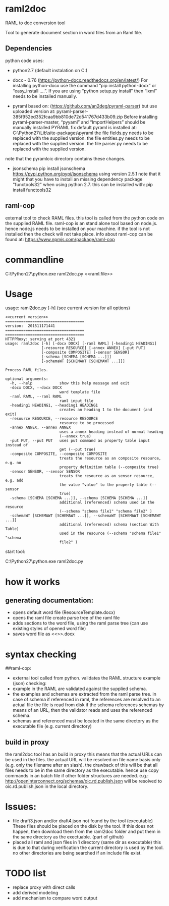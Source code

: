 # raml2doc
RAML to doc conversion tool

Tool to generate document section in word files from an Raml file.

## Dependencies
python code uses: 
- python2.7 (default instalation on C:)

- docx - 0.76 (https://python-docx.readthedocs.org/en/latest/)
  For installing python-docx use the command “pip install python-docx” or “easy_install ….”. 
  If you are using “python setup.py install” then “lxml” needs to be installed manually.

- pyraml 
based on:
(https://github.com/an2deg/pyraml-parser)
but use uploaded version at:
pyraml-parser-385f952ed352fcaa9bb810de72d541767d433b09.zip
  Before installing pyraml-parser-master, “pyyaml” and “ImportHelpers” should be manually installed
 PYRAML fix
 default pyraml is installed at:
 C:\Python27\Lib\site-packages\pyraml
 the file fields.py needs to be replaced with the supplied version.
 the file entities.py needs to be replaced with the supplied version.
 the file parser.py needs to be replaced with the supplied version.

 note that the pyramloic directory contains these changes.
 
 
- jsonschema
pip install jsonschema
https://pypi.python.org/pypi/jsonschema
using version 2.5.1
note that it might that you have to install an missing dependency package "functools32" when using python 2.7.
this can be installed with: 
pip install functools32


## raml-cop

external tool to check RAML files.
this tool is called from the python code on the supplied RAML file.
raml-cop is an stand alone tool based on node.js.
hence node.js needs to be installed on your machine.
if the tool is not installed then the check will not take place.
info about raml-cop can be found at:
https://www.npmjs.com/package/raml-cop


 
# commandline

C:\Python27\python.exe  raml2doc.py <<raml.file>>


# Usage

usage: raml2doc.py [-h] 
(see current version for all options)

```
<<current version>>
===================================
version:  201511171441
===================================
===================================
HTTPPRoxy: serving at port 4321
usage: raml2doc [-h] [-docx DOCX] [-raml RAML] [-heading1 HEADING1]
                [-resource RESOURCE] [-annex ANNEX] [-put PUT]
                [-composite COMPOSITE] [-sensor SENSOR]
                [-schema [SCHEMA [SCHEMA ...]]]
                [-schemaWT [SCHEMAWT [SCHEMAWT ...]]]

Process RAML files.

optional arguments:
  -h, --help            show this help message and exit
  -docx DOCX, --docx DOCX
                        word template file
  -raml RAML, --raml RAML
                        raml input file
  -heading1 HEADING1, --heading1 HEADING1
                        creates an heading 1 to the document (and exit)
  -resource RESOURCE, --resource RESOURCE
                        resource to be processed
  -annex ANNEX, --annex ANNEX
                        uses a annex heading instead of normal heading
                        (--annex true)
  -put PUT, --put PUT   uses put command as property table input instead of
                        get (--put true)
  -composite COMPOSITE, --composite COMPOSITE
                        treats the resource as an composite resource, e.g. no
                        property definition table (--composite true)
  -sensor SENSOR, --sensor SENSOR
                        treats the resource as an sensor resource, e.g. add
                        the value "value" to the property table (--sensor
                        true)
  -schema [SCHEMA [SCHEMA ...]], --schema [SCHEMA [SCHEMA ...]]
                        additional (referenced) schema used in the resource
                        (--schema "schema file1" "schema file2" )
  -schemaWT [SCHEMAWT [SCHEMAWT ...]], --schemaWT [SCHEMAWT [SCHEMAWT ...]]
                        additional (referenced) schema (section With Table)
                        used in the resource (--schema "schema file1" "schema
                        file2" )
```

start tool:

C:\Python27\python.exe  raml2doc.py <args>



# how it works
generating documentation:
-------------------------
- opens default word file (ResourceTemplate.docx)
- opens the raml file
    create parse tree of the raml file
- adds sections to the word file, using the raml parse tree
	(can use existing styles of opened word file)
- saves word file as <<>>.docx

# syntax checking
##raml-cop:
- external tool called from python.
  validates the RAML structure
example (json) checking:
- example in the RAML are validated against the supplied schema.
- the examples and schemas are extracted from the raml parse tree.
    in case of schema if referenced in raml, the references are resolved to an actual file 
    the file is read from disk
    if the schema references schemas by means of an URL, then the validator reads and uses the referenced schema.
- schemas and referenced must be located in the same directory as the executable file (e.g. current directory)

## build in proxy

the raml2doc tool has an build in proxy
this means that the actual URLs can be used in the files.
the actual URL will be resolved on file name basis only (e.g. only the filename after an slash).
the drawback of this will be that all files needs to be in the same directory as the executable.
hence use copy commands in an batch file if other folder structures are needed.
e.g.:
http://openinterconnect.org/schemas/oic.rd.publish.json 
will be resolved to
oic.rd.publish.json 
in the local directory.


# Issues:
- file draft3.json and/or draft4.json not found by the tool (executable)
  These files should be placed on the disk by the tool. 
  If this does not happen, then download them from the raml2doc folder and put them in the same directory as the exectuable.
  (part of github)
- placed all raml and json files in 1 directory (same dir as executable)
  this is due to that during verification the current directory is used by the tool. 
  no other directories are being searched if an include file exist.

# TODO list
 - replace proxy with direct calls
 - add derived modeling
 - add mechanism to compare word output